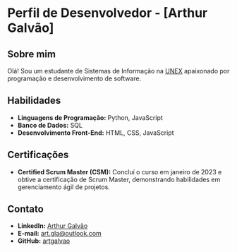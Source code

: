 # Perfil de Desenvolvedor - [Arthur Galvão]

## Sobre mim
Olá! Sou um estudante de Sistemas de Informação na [UNEX](https://www.unex.edu.br) apaixonado por programação e desenvolvimento de software.

## Habilidades
- **Linguagens de Programação:** Python, JavaScript
- **Banco de Dados:** SQL
- **Desenvolvimento Front-End:** HTML, CSS, JavaScript

## Certificações
- **Certified Scrum Master (CSM):** Concluí o curso em janeiro de 2023 e obtive a certificação de Scrum Master, demonstrando habilidades em gerenciamento ágil de projetos.

## Contato
- **LinkedIn:** [Arthur Galvão](https://www.linkedin.com/in/arthur-galv%C3%A3o-253884263/)
- **E-mail:** art.gla@outlook.com
- **GitHub:** [artgalvao](https://github.com/artgalvao)
